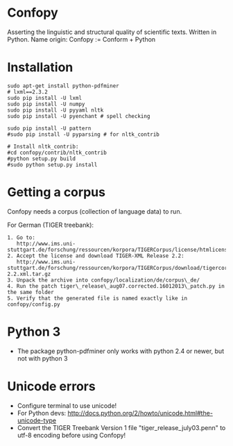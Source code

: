 # Confopy

Asserting the linguistic and structural quality of scientific texts. Written in Python.
Name origin: Confopy := Conform + Python 



# Installation

    sudo apt-get install python-pdfminer
    # lxml==2.3.2
    sudo pip install -U lxml
    sudo pip install -U numpy
    sudo pip install -U pyyaml nltk
    sudo pip install -U pyenchant # spell checking
    
    sudo pip install -U pattern
    #sudo pip install -U pyparsing # for nltk_contrib

    # Install nltk_contrib:
    #cd confopy/contrib/nltk_contrib
    #python setup.py build
    #sudo python setup.py install

# Getting a corpus

Confopy needs a corpus (collection of language data) to run.

For German (TIGER treebank):

    1. Go to: 
       http://www.ims.uni-stuttgart.de/forschung/ressourcen/korpora/TIGERCorpus/license/htmlicense.html
    2. Accept the license and download TIGER-XML Release 2.2: 
       http://www.ims.uni-stuttgart.de/forschung/ressourcen/korpora/TIGERCorpus/download/tigercorpus-2.2.xml.tar.gz
    3. Unpack the archive into confopy/localization/de/corpus\_de/
    4. Run the patch tiger\_release\_aug07.corrected.16012013\_patch.py in the same folder
    5. Verify that the generated file is named exactly like in confopy/config.py

# Python 3

 * The package python-pdfminer only works with python 2.4 or newer, but not with python 3


# Unicode errors

 * Configure terminal to use unicode!
 * For Python devs:
    http://docs.python.org/2/howto/unicode.html#the-unicode-type
 * Convert the TIGER Treebank Version 1 file
    "tiger_release_july03.penn"
   to utf-8 encoding before using Confopy!
